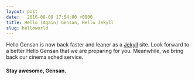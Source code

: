 ```yaml
---
layout: post
date:   2016-08-09 17:54:00 +0800
title: Hello (Again) Gensan, Hello Jekyll
slug: helloworld
---
```


Hello Gensan is now back faster and leaner as a [Jekyll][jekyll] site. Look forward to a better Hello Gensan that we are preparing for you. Meanwhile, we bring back our cinema sched service. 

#### Stay awesome, Gensan.




[jekyll]: http://jekyllrb.com/